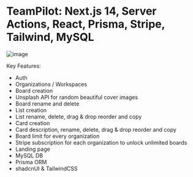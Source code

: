 # TeamPilot: Next.js 14, Server Actions, React, Prisma, Stripe, Tailwind, MySQL

![image](https://github.com/cristian51310/team-pilot/assets/105263575/f1a9dee1-b3f8-4479-9150-4ef707c1e0d2)

Key Features:
- Auth 
- Organizations / Workspaces
- Board creation
- Unsplash API for random beautiful cover images
- Board rename and delete
- List creation
- List rename, delete, drag & drop reorder and copy
- Card creation
- Card description, rename, delete, drag & drop reorder and copy
- Board limit for every organization
- Stripe subscription for each organization to unlock unlimited boards
- Landing page
- MySQL DB
- Prisma ORM
- shadcnUI & TailwindCSS
